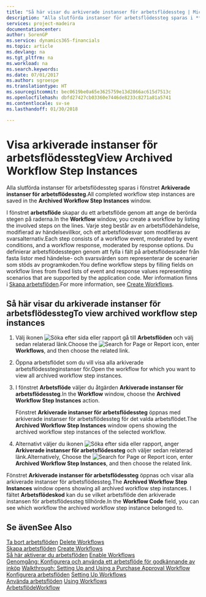 ```yaml
---
title: "Så här visar du arkiverade instanser för arbetsflödessteg | Microsoft Docs"
description: "Alla slutförda instanser för arbetsflödessteg sparas i **Arkiverade instanser för arbetsflödessteg**."
services: project-madeira
documentationcenter: 
author: SorenGP
ms.service: dynamics365-financials
ms.topic: article
ms.devlang: na
ms.tgt_pltfrm: na
ms.workload: na
ms.search.keywords: 
ms.date: 07/01/2017
ms.author: sgroespe
ms.translationtype: HT
ms.sourcegitcommit: bec0619be0a65e3625759e13d2866ac615d7513c
ms.openlocfilehash: dbfd27427cb03360e7446de8233c8271a81a5741
ms.contentlocale: sv-se
ms.lasthandoff: 01/30/2018

---
```

# <a name="view-archived-workflow-step-instances"></a><span data-ttu-id="54798-103">Visa arkiverade instanser för arbetsflödessteg</span><span class="sxs-lookup"><span data-stu-id="54798-103">View Archived Workflow Step Instances</span></span>
<span data-ttu-id="54798-104">Alla slutförda instanser för arbetsflödessteg sparas i fönstret **Arkiverade instanser för arbetsflödessteg**.</span><span class="sxs-lookup"><span data-stu-id="54798-104">All completed workflow step instances are saved in the **Archived Workflow Step Instances** window.</span></span>  

 <span data-ttu-id="54798-105">I fönstret **arbetsflöde** skapar du ett arbetsflöde genom att ange de berörda stegen på raderna.</span><span class="sxs-lookup"><span data-stu-id="54798-105">In the **Workflow** window, you create a workflow by listing the involved steps on the lines.</span></span> <span data-ttu-id="54798-106">Varje steg består av en arbetsflödehändelse, modifierad av händelsevillkor, och ett arbetsflödesvar som modifieras av svarsalternativ.</span><span class="sxs-lookup"><span data-stu-id="54798-106">Each step consists of a workflow event, moderated by event conditions, and a workflow response, moderated by response options.</span></span> <span data-ttu-id="54798-107">Du definierar arbetsflödesstegen genom att fylla i fält på arbetsflödesrader från fasta listor med händelse- och svarsvärden som representerar de scenarier som stöds av programkoden.</span><span class="sxs-lookup"><span data-stu-id="54798-107">You define workflow steps by filling fields on workflow lines from fixed lists of event and response values representing scenarios that are supported by the application code.</span></span> <span data-ttu-id="54798-108">Mer information finns i [Skapa arbetsflöden](across-how-to-create-workflows.md).</span><span class="sxs-lookup"><span data-stu-id="54798-108">For more information, see [Create Workflows](across-how-to-create-workflows.md).</span></span>  

## <a name="to-view-archived-workflow-step-instances"></a><span data-ttu-id="54798-109">Så här visar du arkiverade instanser för arbetsflödessteg</span><span class="sxs-lookup"><span data-stu-id="54798-109">To view archived workflow step instances</span></span>  
1.  <span data-ttu-id="54798-110">Välj ikonen ![Söka efter sida eller rapport](media/ui-search/search_small.png "Söka efter sida eller rapport") gå till **Arbetsflöden** och välj sedan relaterad länk.</span><span class="sxs-lookup"><span data-stu-id="54798-110">Choose the ![Search for Page or Report](media/ui-search/search_small.png "Search for Page or Report icon") icon, enter **Workflows**, and then choose the related link.</span></span>  
2.  <span data-ttu-id="54798-111">Öppna arbetsflödet som du vill visa alla arkiverade arbetsflödessteginstanser för.</span><span class="sxs-lookup"><span data-stu-id="54798-111">Open the workflow for which you want to view all archived workflow step instances.</span></span>  
3.  <span data-ttu-id="54798-112">I fönstret **Arbetsflöde** väljer du åtgärden **Arkiverade instanser för arbetsflödessteg**.</span><span class="sxs-lookup"><span data-stu-id="54798-112">In the **Workflow** window, choose the **Archived Workflow Step Instances** action.</span></span>  

    <span data-ttu-id="54798-113">Fönstret **Arkiverade instanser för arbetsflödessteg** öppnas med arkiverade instanser för arbetsflödessteg för det valda arbetsflödet.</span><span class="sxs-lookup"><span data-stu-id="54798-113">The **Archived Workflow Step Instances** window opens showing the archived workflow step instances of the selected workflow.</span></span>  
4.  <span data-ttu-id="54798-114">Alternativt väljer du ikonen ![Söka efter sida eller rapport](media/ui-search/search_small.png "Ikonen Söka efter sida eller rapport"), anger **Arkiverade instanser för arbetsflödessteg** och väljer sedan relaterad länk.</span><span class="sxs-lookup"><span data-stu-id="54798-114">Alternatively, Choose the ![Search for Page or Report](media/ui-search/search_small.png "Search for Page or Report icon") icon, enter **Archived Workflow Step Instances**, and then choose the related link.</span></span>  

<span data-ttu-id="54798-115">Fönstret **Arkiverade instanser för arbetsflödessteg** öppnas och visar alla arkiverade instanser för arbetsflödessteg.</span><span class="sxs-lookup"><span data-stu-id="54798-115">The **Archived Workflow Step Instances** window opens showing all archived workflow step instances.</span></span> <span data-ttu-id="54798-116">I fältet **Arbetsflödeskod** kan du se vilket arbetsflöde den arkiverade instansen för arbetsflödessteg tillhörde.</span><span class="sxs-lookup"><span data-stu-id="54798-116">In the **Workflow Code** field, you can see which workflow the archived workflow step instance belonged to.</span></span>  

## <a name="see-also"></a><span data-ttu-id="54798-117">Se även</span><span class="sxs-lookup"><span data-stu-id="54798-117">See Also</span></span>  
 <span data-ttu-id="54798-118">[Ta bort arbetsflöden](across-how-to-delete-workflows.md) </span><span class="sxs-lookup"><span data-stu-id="54798-118">[Delete Workflows](across-how-to-delete-workflows.md) </span></span>  
 <span data-ttu-id="54798-119">[Skapa arbetsflöden](across-how-to-create-workflows.md) </span><span class="sxs-lookup"><span data-stu-id="54798-119">[Create Workflows](across-how-to-create-workflows.md) </span></span>  
 <span data-ttu-id="54798-120">[Så här aktiverar du arbetsflöden](across-how-to-enable-workflows.md) </span><span class="sxs-lookup"><span data-stu-id="54798-120">[Enable Workflows](across-how-to-enable-workflows.md) </span></span>  
 <span data-ttu-id="54798-121">[Genomgång: Konfigurera och använda ett arbetsflöde för godkännande av inköp](walkthrough-setting-up-and-using-a-purchase-approval-workflow.md) </span><span class="sxs-lookup"><span data-stu-id="54798-121">[Walkthrough: Setting Up and Using a Purchase Approval Workflow](walkthrough-setting-up-and-using-a-purchase-approval-workflow.md) </span></span>  
 <span data-ttu-id="54798-122">[Konfigurera arbetsflöden](across-set-up-workflows.md) </span><span class="sxs-lookup"><span data-stu-id="54798-122">[Setting Up Workflows](across-set-up-workflows.md) </span></span>  
 <span data-ttu-id="54798-123">[Använda arbetsflöden](across-use-workflows.md) </span><span class="sxs-lookup"><span data-stu-id="54798-123">[Using Workflows](across-use-workflows.md) </span></span>  
 [<span data-ttu-id="54798-124">Arbetsflöde</span><span class="sxs-lookup"><span data-stu-id="54798-124">Workflow</span></span>](across-workflow.md)

